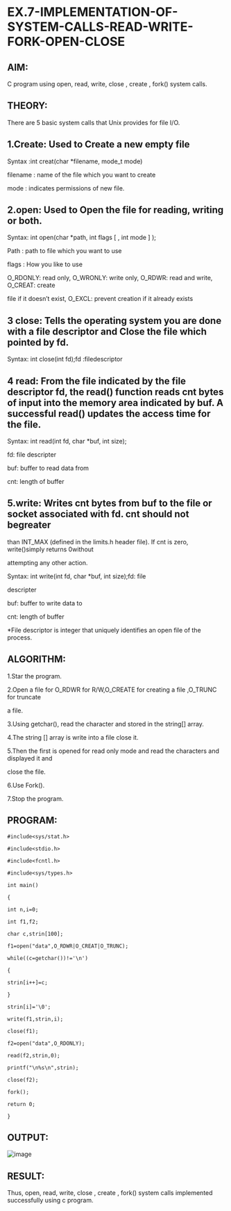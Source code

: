 # EX.7-IMPLEMENTATION-OF-SYSTEM-CALLS-READ-WRITE-FORK-OPEN-CLOSE

## AIM:

C program using open, read, write, close , create , fork() system calls.

## THEORY:

There are 5 basic system calls that Unix provides for file I/O.
## 1.Create: Used to Create a new empty file

Syntax :int creat(char *filename, mode_t mode)

filename : name of the file which you want to create

mode : indicates permissions of new file.

## 2.open: Used to Open the file for reading, writing or both.

Syntax: int open(char *path, int flags [ , int mode ] );

Path : path to file which you want to use

flags : How you like to use

O_RDONLY: read only, O_WRONLY: write only, O_RDWR: read and write, O_CREAT: create

file if it doesn’t exist, O_EXCL: prevent creation if it already exists

## 3 close: Tells the operating system you are done with a file descriptor and Close the file which pointed by fd.

Syntax: int close(int fd);fd :filedescriptor

## 4 read: From the file indicated by the file descriptor fd, the read() function reads cnt bytes of input into the memory area indicated by buf. A successful read() updates the access time for the file.

Syntax: int read(int fd, char *buf, int size);

fd: file descripter

buf: buffer to read data from

cnt: length of buffer

## 5.write: Writes cnt bytes from buf to the file or socket associated with fd. cnt should not begreater

than INT_MAX (defined in the limits.h header file). If cnt is zero, write()simply returns 0without

attempting any other action.

Syntax: int write(int fd, char *buf, int size);fd: file

descripter

buf: buffer to write data to

cnt: length of buffer

*File descriptor is integer that uniquely identifies an open file of the process.

## ALGORITHM:

1.Star the program.

2.Open a file for O_RDWR for R/W,O_CREATE for creating a file ,O_TRUNC for truncate

a file.

3.Using getchar(), read the character and stored in the string[] array.

4.The string [] array is write into a file close it.

5.Then the first is opened for read only mode and read the characters and displayed it and

close the file.

6.Use Fork().

7.Stop the program.

## PROGRAM:
``` 
#include<sys/stat.h>

#include<stdio.h>

#include<fcntl.h>

#include<sys/types.h>

int main()

{

int n,i=0;

int f1,f2;

char c,strin[100];

f1=open("data",O_RDWR|O_CREAT|O_TRUNC);

while((c=getchar())!='\n')

{

strin[i++]=c;

}

strin[i]='\0';

write(f1,strin,i);

close(f1);

f2=open("data",O_RDONLY);

read(f2,strin,0);

printf("\n%s\n",strin);

close(f2);

fork();

return 0;

}
```
## OUTPUT:


![image](https://github.com/gokul-sureshkumar/EX.7-IMPLEMENTATION-OF-SYSTEM-CALLS-READ-WRITE-FORK-OPEN-CLOSE/assets/121148715/4e304455-f1a5-4981-bf13-d4e54da0774a)

## RESULT:

Thus, open, read, write, close , create , fork() system calls implemented successfully using c program.
